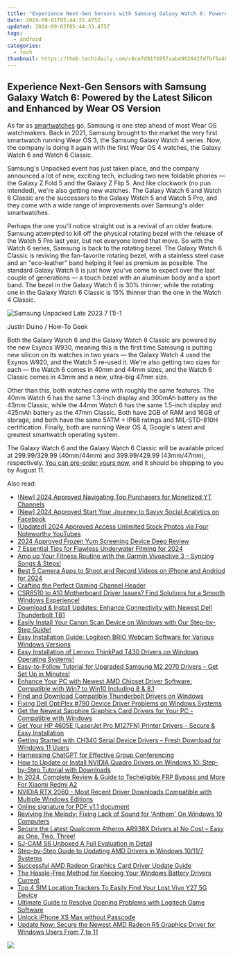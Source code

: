 ```yaml
---
title: "Experience Next-Gen Sensors with Samsung Galaxy Watch 6: Powered by the Latest Silicon and Enhanced by Wear OS Version"
date: 2024-09-01T05:44:33.475Z
updated: 2024-09-02T05:44:33.475Z
tags:
  - android
categories:
  - tech
thumbnail: https://thmb.techidaily.com/c8ce7d91fb957aab4992042fdfbf5a4bd1a84b3cbd4ae7f99a3317b1ad8120c6.jpg
---
```


## Experience Next-Gen Sensors with Samsung Galaxy Watch 6: Powered by the Latest Silicon and Enhanced by Wear OS Version

As far as [smartwatches](https://pokemon-go-android.techidaily.com/can-i-use-itools-gpx-file-to-catch-the-rare-pokemon-on-poco-f5-5g-drfone-by-drfone-virtual-android/) go, Samsung is one step ahead of most Wear OS watchmakers. Back in 2021, Samsung brought to the market the very first smartwatch running Wear OS 3, the Samsung Galaxy Watch 4 series. Now, the company is doing it again with the first Wear OS 4 watches, the Galaxy Watch 6 and Watch 6 Classic.

 Samsung's Unpacked event has just taken place, and the company announced a lot of new, exciting tech, including two new foldable phones — the Galaxy Z Fold 5 and the Galaxy Z Flip 5\. And like clockwork (no pun intended), we're also getting new watches. The Galaxy Watch 6 and Watch 6 Classic are the successors to the Galaxy Watch 5 and Watch 5 Pro, and they come with a wide range of improvements over Samsung's older smartwatches.

 Perhaps the one you'll notice straight out is a revival of an older feature. Samsung attempted to kill off the physical rotating bezel with the release of the Watch 5 Pro last year, but not everyone loved that move. So with the Watch 6 series, Samsung is back to the rotating bezel. The Galaxy Watch 6 Classic is reviving the fan-favorite rotating bezel, with a stainless steel case and an "eco-leather" band helping it feel as premium as possible. The standard Galaxy Watch 6 is just how you've come to expect over the last couple of generations — a touch bezel with an aluminum body and a sport band. The bezel in the Galaxy Watch 6 is 30% thinner, while the rotating one in the Galaxy Watch 6 Classic is 15% thinner than the one in the Watch 4 Classic.

![Samsung Unpacked Late 2023 7 (1)-1](https://static1.howtogeekimages.com/wordpress/wp-content/uploads/2023/07/samsung-unpacked-late-2023-7-1-1.jpg) 

Justin Duino / How-To Geek

 Both the Galaxy Watch 6 and the Galaxy Watch 6 Classic are powered by the new Exynos W930, meaning this is the first time Samsung is putting new silicon on its watches in two years — the Galaxy Watch 4 used the Exynos W920, and the Watch 5 re-used it. We're also getting two sizes for each — the Watch 6 comes in 40mm and 44mm sizes, and the Watch 6 Classic comes in 43mm and a new, ultra-big 47mm size.

 Other than this, both watches come with roughly the same features. The 40mm Watch 6 has the same 1.3-inch display and 300mAh battery as the 43mm Classic, while the 44mm Watch 6 has the same 1.5-inch display and 425mAh battery as the 47mm Classic. Both have 2GB of RAM and 16GB of storage, and both have the same 5ATM + IP68 ratings and MIL-STD-810H certification. Finally, both are running Wear OS 4, Google's latest and greatest smartwatch operating system.

 The Galaxy Watch 6 and the Galaxy Watch 6 Classic will be available priced at $299.99/$329.99 (40mm/44mm) and $399.99/$429.99 (43mm/47mm), respectively. [You can pre-order yours now](https://shop-links.co/link/?exclusive=1&publisher_slug=itechdaily19598&url=https%3A%2F%2Fclick.linksynergy.com%2Fdeeplink%3Fid%3D2QzUaswX1as%26mid%3D47773%26u1%3DUUhtgUeUpU904581%26murl%3Dhttps%253A%252F%252Fwww.samsung.com%252Fus%252Fwatches%252Fgalaxy-watch6%252F), and it should be shipping to you by August 11.

<ins class="adsbygoogle"
     style="display:block"
     data-ad-format="autorelaxed"
     data-ad-client="ca-pub-7571918770474297"
     data-ad-slot="1223367746"></ins>



<ins class="adsbygoogle"
     style="display:block"
     data-ad-client="ca-pub-7571918770474297"
     data-ad-slot="8358498916"
     data-ad-format="auto"
     data-full-width-responsive="true"></ins>

<span class="atpl-alsoreadstyle">Also read:</span>
<div><ul>
<li><a href="https://youtube-web.techidaily.com/024-approved-navigating-top-purchasers-for-monetized-yt-channels/"><u>[New] 2024 Approved  Navigating Top Purchasers for Monetized YT Channels</u></a></li>
<li><a href="https://facebook-videos.techidaily.com/new-2024-approved-start-your-journey-to-savvy-social-analytics-on-facebook/"><u>[New] 2024 Approved  Start Your Journey to Savvy Social Analytics on Facebook</u></a></li>
<li><a href="https://facebook-video-footage.techidaily.com/updated-2024-approved-access-unlimited-stock-photos-via-four-noteworthy-youtubes/"><u>[Updated] 2024 Approved  Access Unlimited Stock Photos via Four Noteworthy YouTubes</u></a></li>
<li><a href="https://on-screen-recording.techidaily.com/2024-approved-frozen-yum-screening-device-deep-review/"><u>2024 Approved  Frozen Yum Screening Device Deep Review</u></a></li>
<li><a href="https://fox-boxes.techidaily.com/7-essential-tips-for-flawless-underwater-filming-for-2024/"><u>7 Essential Tips for Flawless Underwater Filming for 2024</u></a></li>
<li><a href="https://buynow-info.techidaily.com/1722652365993-amp-up-your-fitness-routine-with-the-garmin-vivoactive-3-syncing-songs-and-steps/"><u>Amp up Your Fitness Routine with the Garmin Vivoactive 3 – Syncing Songs & Steps!</u></a></li>
<li><a href="https://youtube-webster.techidaily.com/5-camera-apps-to-shoot-and-record-videos-on-iphone-and-andriod-for-2024/"><u>Best 5 Camera Apps to Shoot and Record Videos on iPhone and Andriod for 2024</u></a></li>
<li><a href="https://youtube-videos.techidaily.com/crafting-the-perfect-gaming-channel-header/"><u>Crafting the Perfect Gaming Channel Header</u></a></li>
<li><a href="https://hardware-updates.techidaily.com/1722972769283-csr8510-to-a10-motherboard-driver-issues-find-solutions-for-a-smooth-windows-experience/"><u>CSR8510 to A10 Motherboard Driver Issues? Find Solutions for a Smooth Windows Experience!</u></a></li>
<li><a href="https://hardware-updates.techidaily.com/download-and-install-updates-enhance-connectivity-with-newest-dell-thunderbolt-tb1/"><u>Download & Install Updates: Enhance Connectivity with Newest Dell Thunderbolt TB1</u></a></li>
<li><a href="https://hardware-updates.techidaily.com/easily-install-your-canon-scan-device-on-windows-with-our-step-by-step-guide/"><u>Easily Install Your Canon Scan Device on Windows with Our Step-by-Step Guide!</u></a></li>
<li><a href="https://hardware-updates.techidaily.com/easy-installation-guide-logitech-brio-webcam-software-for-various-windows-versions/"><u>Easy Installation Guide: Logitech BRIO Webcam Software for Various Windows Versions</u></a></li>
<li><a href="https://hardware-updates.techidaily.com/easy-installation-of-lenovo-thinkpad-t430-drivers-on-windows-operating-systems/"><u>Easy Installation of Lenovo ThinkPad T430 Drivers on Windows Operating Systems!</u></a></li>
<li><a href="https://hardware-updates.techidaily.com/easy-to-follow-tutorial-for-upgraded-samsung-m2-2070-drivers-get-set-up-in-minutes/"><u>Easy-to-Follow Tutorial for Upgraded Samsung M2 2070 Drivers – Get Set Up in Minutes!</u></a></li>
<li><a href="https://hardware-updates.techidaily.com/enhance-your-pc-with-newest-amd-chipset-driver-software-compatible-with-win7-to-win10-including-8-and-81/"><u>Enhance Your PC with Newest AMD Chipset Driver Software: Compatible with Win7 to Win10 Including 8 & 8.1</u></a></li>
<li><a href="https://hardware-updates.techidaily.com/find-and-download-compatible-thunderbolt-drivers-on-windows/"><u>Find and Download Compatible Thunderbolt Drivers on Windows</u></a></li>
<li><a href="https://hardware-updates.techidaily.com/fixing-dell-optiplex-790-device-driver-problems-on-windows-systems/"><u>Fixing Dell OptiPlex #790 Device Driver Problems on Windows Systems</u></a></li>
<li><a href="https://hardware-updates.techidaily.com/get-the-newest-sapphire-graphics-card-drivers-for-your-pc-compatible-with-windows/"><u>Get the Newest Sapphire Graphics Card Drivers for Your PC - Compatible with Windows</u></a></li>
<li><a href="https://hardware-updates.techidaily.com/get-your-hp-4605e-laserjet-pro-m127fn-printer-drivers-secure-and-easy-installation/"><u>Get Your HP 4605E (LaserJet Pro M127FN) Printer Drivers - Secure & Easy Installation</u></a></li>
<li><a href="https://hardware-updates.techidaily.com/getting-started-with-ch340-serial-device-drivers-fresh-download-for-windows-11-users/"><u>Getting Started with CH340 Serial Device Drivers – Fresh Download for Windows 11 Users</u></a></li>
<li><a href="https://tech-haven.techidaily.com/harnessing-chatgpt-for-effective-group-conferencing/"><u>Harnessing ChatGPT for Effective Group Conferencing</u></a></li>
<li><a href="https://hardware-updates.techidaily.com/how-to-update-or-install-nvidia-quadro-drivers-on-windows-10-step-by-step-tutorial-with-downloads/"><u>How to Update or Install NVIDIA Quadro Drivers on Windows 10: Step-by-Step Tutorial with Downloads</u></a></li>
<li><a href="https://unlock-android.techidaily.com/in-2024-complete-review-and-guide-to-techeligible-frp-bypass-and-more-for-xiaomi-redmi-a2-by-drfone-android/"><u>In 2024, Complete Review & Guide to Techeligible FRP Bypass and More For Xiaomi Redmi A2</u></a></li>
<li><a href="https://hardware-updates.techidaily.com/nvidia-rtx-2060-most-recent-driver-downloads-compatible-with-multiple-windows-editions/"><u>NVIDIA RTX 2060 - Most Recent Driver Downloads Compatible with Multiple Windows Editions</u></a></li>
<li><a href="https://review-topics.techidaily.com/online-signature-for-pdf-v11-document-by-ldigisigner-sign-a-pdf-sign-a-pdf/"><u>Online signature for PDF v1.1 document</u></a></li>
<li><a href="https://sound-issues.techidaily.com/reviving-the-melody-fixing-lack-of-sound-for-anthem-on-windows-10-computers/"><u>Reviving the Melody: Fixing Lack of Sound for 'Anthem' On Windows 10 Computers</u></a></li>
<li><a href="https://hardware-updates.techidaily.com/secure-the-latest-qualcomm-atheros-ar938x-drivers-at-no-cost-easy-as-one-two-three/"><u>Secure the Latest Qualcomm Atheros AR938X Drivers at No Cost – Easy as One, Two, Three!</u></a></li>
<li><a href="https://extra-tips.techidaily.com/sj-cam-s6-unboxed-a-full-evaluation-in-detail/"><u>SJ-CAM S6 Unboxed  A Full Evaluation in Detail</u></a></li>
<li><a href="https://hardware-updates.techidaily.com/step-by-step-guide-to-updating-amd-drivers-in-windows-10117-systems/"><u>Step-by-Step Guide to Updating AMD Drivers in Windows 10/11/7 Systems</u></a></li>
<li><a href="https://hardware-updates.techidaily.com/successful-amd-radeon-graphics-card-driver-update-guide/"><u>Successful AMD Radeon Graphics Card Driver Update Guide</u></a></li>
<li><a href="https://hardware-updates.techidaily.com/the-hassle-free-method-for-keeping-your-windows-battery-drivers-current/"><u>The Hassle-Free Method for Keeping Your Windows Battery Drivers Current</u></a></li>
<li><a href="https://android-unlock.techidaily.com/top-4-sim-location-trackers-to-easily-find-your-lost-vivo-y27-5g-device-by-drfone-android/"><u>Top 4 SIM Location Trackers To Easily Find Your Lost Vivo Y27 5G Device</u></a></li>
<li><a href="https://win-able.techidaily.com/ultimate-guide-to-resolve-opening-problems-with-logitech-game-software/"><u>Ultimate Guide to Resolve Opening Problems with Logitech Game Software</u></a></li>
<li><a href="https://techidaily.com/unlock-iphone-xs-max-without-passcode-by-drfone-ios-unlock-ios-unlock/"><u>Unlock iPhone XS Max without Passcode</u></a></li>
<li><a href="https://hardware-updates.techidaily.com/update-now-secure-the-newest-amd-radeon-r5-graphics-driver-for-windows-users-from-7-to-11/"><u>Update Now: Secure the Newest AMD Radeon R5 Graphics Driver for Windows Users From 7 to 11</u></a></li>
</ul></div>

<!-- affiliate ads begin -->
<a href="https://shop.incomedia.eu/order/checkout.php?PRODS=12730965&QTY=1&AFFILIATE=108875&CART=1"><img src="https://incomedia.eu/files/images/affiliates/w5/03_WBSX5_728x90_red_CTA.jpg" border="0"></a>
<!-- affiliate ads end -->